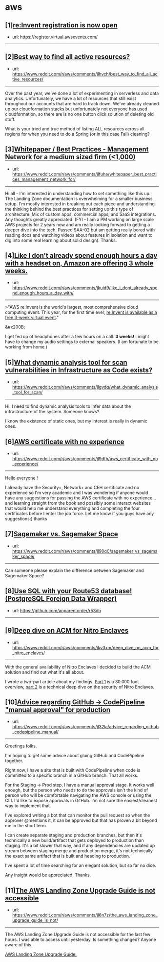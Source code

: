 # aws
## [1][re:Invent registration is now open](https://www.reddit.com/r/aws/comments/jkenu3/reinvent_registration_is_now_open/)
- url: https://register.virtual.awsevents.com/
---

## [2][Best way to find all active resources?](https://www.reddit.com/r/aws/comments/jlhvch/best_way_to_find_all_active_resources/)
- url: https://www.reddit.com/r/aws/comments/jlhvch/best_way_to_find_all_active_resources/
---
Over the past year, we've done a lot of experimenting in serverless and data analytics. Unfortunately, we have a lot of resources that still exist throughout our accounts that are hard to track down. We've already cleaned up our cloudformation stacks but unfortunately not everyone has used cloudformation, so there are is no one button click solution of deleting old stuff.

What is your tried and true method of listing ALL resources across all regions for when you need to do a Spring (or in this case Fall) cleaning?
## [3][Whitepaper / Best Practices - Management Network for a medium sized firm (&lt;1,000)](https://www.reddit.com/r/aws/comments/jlfuha/whitepaper_best_practices_management_network_for/)
- url: https://www.reddit.com/r/aws/comments/jlfuha/whitepaper_best_practices_management_network_for/
---
Hi all - I'm interested in understanding how to set something like this up.  The Landing Zone documentation is overwhelming for a smaller business setup.  I'm mostly interested in breaking out each piece and understanding the thinking behind the best practices for setting up this type of architecture.  Mix of custom apps, commercial apps, and SaaS integrations.  Any thoughts greatly appreciated.  (FYI - I am a PM working on large scale AWS projects for 2 years now and am really looking forward to getting a deeper dive into the tech.  Passed SAA-02 but am getting really bored with reading docs and watching videos about features in isolation and want to dig into some real learning about solid design).  Thanks.
## [4][Like I don't already spend enough hours a day with a headset on, Amazon are offering 3 whole weeks.](https://www.reddit.com/r/aws/comments/jkuid9/like_i_dont_already_spend_enough_hours_a_day_with/)
- url: https://www.reddit.com/r/aws/comments/jkuid9/like_i_dont_already_spend_enough_hours_a_day_with/
---
&gt;"AWS re:Invent is the world's largest, most comprehensive cloud computing event. This year, for the first time ever, [re:Invent is available as a free 3-week virtual event](https://email.awscloud.com/dc/c1xUhc3_T1MSZBn2C4tcV93yFLmM1X2-9yPbcR96HQKjALTzTGSheu047jEXJpODpP9v4g4vAecZhHKUX1Y1eBD271GwFaxuAj7910nLOCcd9D1upskWxTtCObEqfllgruhQrSgOfdI7Px0UcWMqdWvie9DE_Hvu-wjXG3U2_k6veOUsqNSEF7sRhqTxE4pfBimYPPm7WrzRib_dcvlq-6Xy4EuYZn_xTy0FF9vvgJMhP_IcZbQC3llL4iwNZ2eiMFejI97vp91ffNAl8C5-Zv6E8hl1tNDUP56O1gpwY1R9q1eWEnOD8L-Qu_G6f9gF7FwZ1g1d22mh8E_QqjDKaQ==/Emt0T912ZM80k0BM0a0BO01)."

&amp;#x200B;

I get fed up of headphones after a few hours on a call. **3 weeks!** I might have to change my audio settings to external speakers. (I am fortunate to be working from home.)
## [5][What dynamic analysis tool for scan vulnerabilities in Infrastructure as Code exists?](https://www.reddit.com/r/aws/comments/jlgvdq/what_dynamic_analysis_tool_for_scan/)
- url: https://www.reddit.com/r/aws/comments/jlgvdq/what_dynamic_analysis_tool_for_scan/
---
Hi. I need to find dynamic analysis tools to infer data about the infrastructure of the system. Someone knows?

I know the existence of static ones, but my interest is really in dynamic ones.
## [6][AWS certificate with no experience](https://www.reddit.com/r/aws/comments/jl9dfh/aws_certificate_with_no_experience/)
- url: https://www.reddit.com/r/aws/comments/jl9dfh/aws_certificate_with_no_experience/
---
Hello everyone ! 

 I already have the Security+, Network+ and CEH certificate and no experience so I'm very academic and I was wondering if anyone would have any suggestions for passing the AWS certificate with no experience .. and learning straight from the book and possibly some interact websites that would help me understand everything and completing the four certificates before I enter the job force. Let me know if you guys have any suggestions:) thanks
## [7][Sagemaker vs. Sagemaker Space](https://www.reddit.com/r/aws/comments/jl90q0/sagemaker_vs_sagemaker_space/)
- url: https://www.reddit.com/r/aws/comments/jl90q0/sagemaker_vs_sagemaker_space/
---
Can someone please explain the difference between Sagemaker and Sagemaker Space?
## [8][Use SQL with your Route53 database! (PostgreSQL Foreign Data Wrapper)](https://www.reddit.com/r/aws/comments/jkytfl/use_sql_with_your_route53_database_postgresql/)
- url: https://github.com/apparentorder/r53db
---

## [9][Deep dive on ACM for Nitro Enclaves](https://www.reddit.com/r/aws/comments/jky3xm/deep_dive_on_acm_for_nitro_enclaves/)
- url: https://www.reddit.com/r/aws/comments/jky3xm/deep_dive_on_acm_for_nitro_enclaves/
---
With the general availability of Nitro Enclaves I decided to build the ACM solution and find out what it's all about.

I wrote a two-part article about my findings. [Part 1](https://www.sentiatechblog.com/acm-for-nitro-enclaves-its-a-big-deal?utm_source=reddit&amp;utm_medium=social&amp;utm_campaign=enclaves_part_1) is a 30.000 foot overview, [part 2](https://www.sentiatechblog.com/acm-for-nitro-enclaves-how-secure-are-they?utm_source=reddit&amp;utm_medium=social&amp;utm_campaign=enclaves_part_2) is a technical deep dive on the security of Nitro Enclaves.
## [10][Advice regarding GitHub -&gt; CodePipeline "manual approval" for production](https://www.reddit.com/r/aws/comments/jl32la/advice_regarding_github_codepipeline_manual/)
- url: https://www.reddit.com/r/aws/comments/jl32la/advice_regarding_github_codepipeline_manual/
---
Greetings folks.

I'm hoping to get some advice about gluing GitHub and CodePipeline together.

Right now, I have a site that is built with CodePipeline when code is committed to a specific branch in a GitHub branch.  That all works.

For the Staging -&gt; Prod step, I have a manual approval stage.   It works well enough, but the person who needs to do the approvals isn't the kind of person who will be comfortable navigating the AWS console or using the CLI.  I'd like to expose approvals in GitHub.  I'm not sure the easiest/cleanest way to implement that.

I've explored writing a bot that can monitor the pull request so when the approver @mentions it, it can be approved but that has proven a bit beyond me in the short term.

I can create separate staging and production branches, but then it's technically a new build/artifact that gets deployed to production than staging. It's a bit slower that way, and if any dependencies are updated up stream between staging merge and production merge, it's not technically the exact same artifact that is built and heading to production.

I've spent a lot of time searching for an elegant solution, but so far no dice. 

Any insight would be appreciated. Thanks.
## [11][The AWS Landing Zone Upgrade Guide is not accessible](https://www.reddit.com/r/aws/comments/jl6n7z/the_aws_landing_zone_upgrade_guide_is_not/)
- url: https://www.reddit.com/r/aws/comments/jl6n7z/the_aws_landing_zone_upgrade_guide_is_not/
---
The AWS Landing Zone Upgrade Guide is not accessible for the last few hours. I was able to access until yesterday. Is something changed? Anyone aware of this.

[AWS Landing Zone Upgrade Guide.](https://preview.redd.it/jgdcs61c5bw51.png?width=1068&amp;format=png&amp;auto=webp&amp;s=01ab038df699fd7f153682803418a7be2676ea27)
